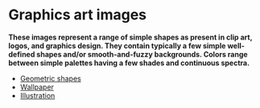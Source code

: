 # Graphics art images

**These images represent a range of simple shapes as present in clip art, logos, and graphics design. They contain typically a few simple well-defined shapes and/or smooth-and-fuzzy backgrounds. Colors range between simple palettes having a few shades and continuous spectra.**

  - [Geometric shapes](./ImageTypes/abstract/geo.md)
  - [Wallpaper](./ImageTypes/abstract/wallpaper.md)
  - [Illustration](./ImageTypes/abstract/illustration.md)